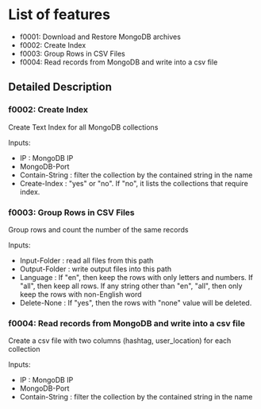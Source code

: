 # List of features

* f0001: Download and Restore MongoDB archives 
* f0002: Create Index
* f0003: Group Rows in CSV Files
* f0004: Read records from MongoDB and write into a csv file

## Detailed Description
### f0002: Create Index
Create Text Index for all MongoDB collections

Inputs:
* IP : MongoDB IP
* MongoDB-Port
* Contain-String : filter the collection by the contained string in the name
* Create-Index : "yes" or "no". If "no", it lists the collections that require index.

### f0003: Group Rows in CSV Files
Group rows and count the number of the same records

Inputs:
* Input-Folder : read all files from this path
* Output-Folder : write output files into this path
* Language : If "en", then keep the rows with only letters and numbers.
             If "all", then keep all rows.
             If any string other than "en", "all", then only keep the rows with non-English word
* Delete-None : If "yes", then the rows with "none" value will be deleted.

### f0004: Read records from MongoDB and write into a csv file
Create a csv file with two columns (hashtag, user_location) for each collection

Inputs:
* IP : MongoDB IP
* MongoDB-Port
* Contain-String : filter the collection by the contained string in the name

